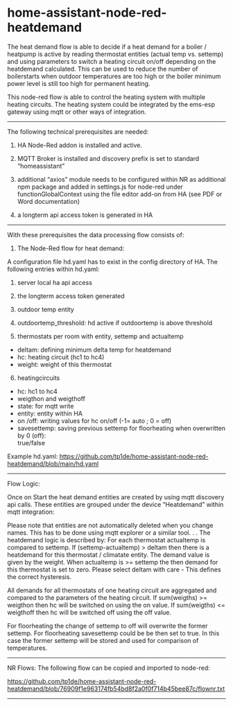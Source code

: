 # home-assistant-node-red-heatdemand

The heat demand flow is able to decide if a heat demand for a boiler / heatpump is active by reading thermostat entities (actual temp vs. settemp) and using parameters to switch a heating circuit on/off depending on the heatdemand calculated.
This can be used to reduce the number of boilerstarts when outdoor temperatures are too high or the boiler minimum power level is still too high for permanent heating.

This node-red flow is able to control the heating system with multiple heating circuits.
The heating system could be integrated by the ems-esp gateway using mqtt or other ways of integration.


***

The following technical prerequisites are needed:
1.	HA Node-Red addon is installed and active.

2.	MQTT Broker is installed and discovery prefix is set to standard “homeassistant”

3.	additional “axios” module needs to be configured within NR as additional npm package and added in settings.js for node-red under
    functionGlobalContext using the file editor add-on from HA (see PDF or Word documentation)

4.	a longterm api access token is generated in HA

***

With these prerequisites the data processing flow consists of:

1. The Node-Red flow for heat demand:
 
A configuration file hd.yaml has to exist in the config directory of HA.
The following entries within hd.yaml:
1.	server local ha api access
2.	the longterm access token generated
3.	outdoor temp entity
4.	outdoortemp_threshold: hd active if outdoortemp is above threshold 

5.	thermostats per room with entity, settemp and actualtemp
- deltam: defining minimum delta temp for heatdemand
- hc: heating circuit (hc1 to hc4)
- weight: weight of this thermostat

6.	heatingcircuits
- hc: hc1 to hc4
- weigthon and weigthoff
- state: for mqtt write
- entity: entity within HA
- on /off: writing values for hc on/off (-1= auto ; 0 = off)
- savesettemp: saving previous settemp for floorheating when overwritten by 0 (off):        
                         true/false

Example hd.yaml: https://github.com/tp1de/home-assistant-node-red-heatdemand/blob/main/hd.yaml

***

Flow Logic:

Once on Start the heat demand entities are created by using mqtt discovery api calls.
These entities are grouped under the device “Heatdemand” within mqtt integration:

Please note that entities are not automatically deleted when you change names. This has to be done using mqtt explorer or a similar tool.
.
.
The heatdemand logic is described by:
For each thermostat actualtemp is compared to settemp. 
If (settemp-actualtemp) > deltam then there is a heatdemand for this thermostat / climatate entity. The demand value is given by the weight.
When actualtemp is >= settemp the then demand for this thermostat is set to zero. 
Please select deltam with care - This defines the correct hysteresis.

All demands for all thermostats of one heating circuit are aggregated and compared to the parameters of the heating circuit. 
If sum(weigths) >= weigthon then hc will be switched on using the on value. 
If sum(weigths) <= weigthoff then hc will be switched off using the off value. 

For floorheating the change of settemp to off will overwrite the former settemp. 
For floorheating savesettemp could be be then set to true. 
In this case the former settemp will be stored and used for comparison of temperatures. 

***

NR Flows:
The following flow can be copied and imported to node-red:

https://github.com/tp1de/home-assistant-node-red-heatdemand/blob/76909f1e963174fb54bd8f2a0f0f714b45bee87c/flownr.txt

****


